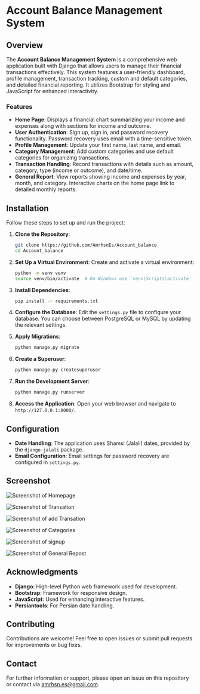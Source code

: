 # Account Balance Management System

## Overview

The **Account Balance Management System** is a comprehensive web application built with Django that allows users to manage their financial transactions effectively. This system features a user-friendly dashboard, profile management, transaction tracking, custom and default categories, and detailed financial reporting. It utilizes Bootstrap for styling and JavaScript for enhanced interactivity.

### Features

- **Home Page**: Displays a financial chart summarizing your income and expenses along with sections for income and outcome.
- **User Authentication**: Sign up, sign in, and password recovery functionality. Password recovery uses email with a time-sensitive token.
- **Profile Management**: Update your first name, last name, and email.
- **Category Management**: Add custom categories and use default categories for organizing transactions.
- **Transaction Handling**: Record transactions with details such as amount, category, type (income or outcome), and date/time.
- **General Report**: View reports showing income and expenses by year, month, and category. Interactive charts on the home page link to detailed monthly reports.

## Installation

Follow these steps to set up and run the project:

1. **Clone the Repository**:
    ```bash
    git clone https://github.com/AmrhsnEs/Account_balance
    cd Account_balance
    ```

2. **Set Up a Virtual Environment**:
   Create and activate a virtual environment:
    ```bash
    python -m venv venv
    source venv/bin/activate  # On Windows use `venv\Scripts\activate`
    ```

3. **Install Dependencies**:
    ```bash
    pip install -r requirements.txt
    ```

4. **Configure the Database**:
   Edit the `settings.py` file to configure your database. You can choose between PostgreSQL or MySQL by updating the relevant settings.

5. **Apply Migrations**:
    ```bash
    python manage.py migrate
    ```

6. **Create a Superuser**:
    ```bash
    python manage.py createsuperuser
    ```

7. **Run the Development Server**:
    ```bash
    python manage.py runserver
    ```

8. **Access the Application**:
   Open your web browser and navigate to `http://127.0.0.1:8000/`.

## Configuration

- **Date Handling**: The application uses Shamsi (Jalali) dates, provided by the `django-jalali` package.
- **Email Configuration**: Email settings for password recovery are configured in `settings.py`.

## Screenshot

![Screenshot of Homepage](https://github.com/AmrhsnEs/Certificate/blob/main/screencapture-blnce-pythonanywhere-2024-08-25-22_24_30.png?raw=true)


![Screenshot of Transation](https://github.com/AmrhsnEs/Certificate/blob/main/screencapture-blnce-pythonanywhere-transactions-2024-08-25-22_25_08.png?raw=true)

![Screenshot of add Transation ](https://github.com/AmrhsnEs/Certificate/blob/main/screencapture-blnce-pythonanywhere-transactions-2024-08-25-22_26_10.png?raw=true)


![Screenshot of Categories](https://github.com/AmrhsnEs/Certificate/blob/main/screencapture-blnce-pythonanywhere-transactions-category-2024-08-25-22_25_51.png?raw=true)


![Screenshot of signup](https://github.com/AmrhsnEs/Certificate/blob/main/screencapture-blnce-pythonanywhere-accounts-signup-2024-08-25-22_29_33.png?raw=true)

![Screenshot of General Repost](https://github.com/AmrhsnEs/Certificate/blob/main/screencapture-blnce-pythonanywhere-reports-generalreport-2024-08-25-22_26_41.png?raw=true)




## Acknowledgments

- **Django**: High-level Python web framework used for development.
- **Bootstrap**: Framework for responsive design.
- **JavaScript**: Used for enhancing interactive features.
- **Persiantools**: For Persian date handling.

## Contributing

Contributions are welcome! Feel free to open issues or submit pull requests for improvements or bug fixes.

## Contact

For further information or support, please open an issue on this repository or contact via [amrhsn.es@gmail.com](mailto:amrhsn.es@gmail.com).

